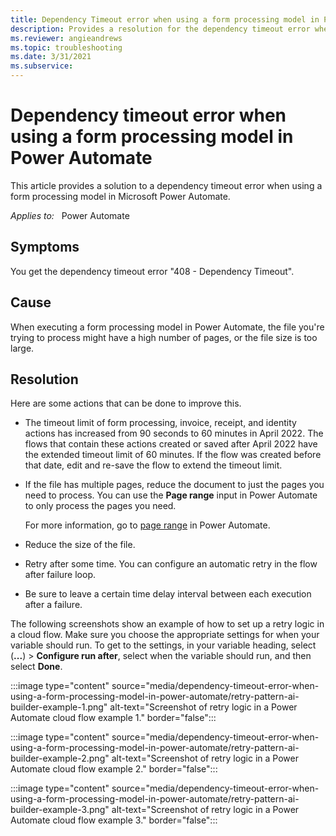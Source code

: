 ```yaml
---
title: Dependency Timeout error when using a form processing model in Power Automate
description: Provides a resolution for the dependency timeout error when you use a form processing model.
ms.reviewer: angieandrews
ms.topic: troubleshooting
ms.date: 3/31/2021
ms.subservice: 
---
```


# Dependency timeout error when using a form processing model in Power Automate

This article provides a solution to a dependency timeout error when using a form processing model in Microsoft Power Automate.

_Applies to:_ &nbsp; Power Automate

## Symptoms

You get the dependency timeout error "408 - Dependency Timeout".

## Cause

When executing a form processing model in Power Automate, the file you're trying to process might have a high number of pages, or the file size is too large.

## Resolution

Here are some actions that can be done to improve this.

- The timeout limit of form processing, invoice, receipt, and identity actions has increased from 90 seconds to 60 minutes in April 2022. The flows that contain these actions created or saved after April 2022 have the extended timeout limit of 60 minutes. If the flow was created before that date, edit and re-save the flow to extend the timeout limit.
- If the file has multiple pages, reduce the document to just the pages you need to process. You can use the **Page range** input in Power Automate to only process the pages you need.

    For more information, go to [page range](/ai-builder/form-processing-model-in-flow#page-range) in Power Automate.

- Reduce the size of the file.
- Retry after some time. You can configure an automatic retry in the flow after failure loop.
- Be sure to leave a certain time delay interval between each execution after a failure.

The following screenshots show an example of how to set up a retry logic in a cloud flow. Make sure you choose the appropriate settings for when your variable should run. To get to the settings, in your variable heading, select (**...**) > **Configure run after**, select when the variable should run, and then select **Done**.  

:::image type="content" source="media/dependency-timeout-error-when-using-a-form-processing-model-in-power-automate/retry-pattern-ai-builder-example-1.png" alt-text="Screenshot of retry logic in a Power Automate cloud flow example 1." border="false":::

:::image type="content" source="media/dependency-timeout-error-when-using-a-form-processing-model-in-power-automate/retry-pattern-ai-builder-example-2.png" alt-text="Screenshot of retry logic in a Power Automate cloud flow example 2." border="false":::

:::image type="content" source="media/dependency-timeout-error-when-using-a-form-processing-model-in-power-automate/retry-pattern-ai-builder-example-3.png" alt-text="Screenshot of retry logic in a Power Automate cloud flow example 3." border="false":::
